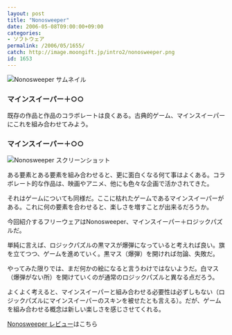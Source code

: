 ```yaml
---
layout: post
title: "Nonosweeper"
date: 2006-05-08T09:00:00+09:00
categories:
- ソフトウェア
permalink: /2006/05/1655/
catch: http://image.moongift.jp/intro2/nonosweeper.png
id: 1653
---
```

 ![Nonosweeper サムネイル](http://image.moongift.jp/intro2/nonosweeper.t.png "Nonosweeper サムネイル")
  

### マインスイーパー＋○○
  
既存の作品と作品のコラボレートは良くある。古典的ゲーム、マインスイーパーにこれを組み合わせてみよう。  
<!--more-->  

### マインスイーパー＋○○
  

![Nonosweeper スクリーンショット](http://image.moongift.jp/intro2/nonosweeper.png "Nonosweeper スクリーンショット")

  

ある要素とある要素を組み合わせると、更に面白くなる何て事はよくある。コラボレート的な作品は、映画やアニメ、他にも色々な企画で活かされてきた。

  

それはゲームについても同様だ。ここに枯れたゲームであるマインスイーパーがある。これに何の要素を合わせると、楽しさを増すことが出来るだろうか。

  

今回紹介するフリーウェアはNonosweeper、マインスイーパー＋ロジックパズルだ。

  

単純に言えば、ロジックパズルの黒マスが爆弾になっていると考えれば良い。旗を立てつつ、ゲームを進めていく。黒マス（爆弾）を開ければ勿論、失敗だ。

  

やってみた限りでは、まだ何かの絵になると言うわけではないようだ。白マス（爆弾がない所）を開けていくのが通常のロジックパズルと異なる点だろう。

  

よくよく考えると、マインスイーパーと組み合わせる必要性は必ずしもない（ロジックパズルにマインスイーパーのスキンを被せたとも言える）。だが、ゲームを組み合わせる概念は新しい楽しさを感じさせてくれる。

  

[Nonosweeper レビュー](http://fw.moongift.jp/review/i-1657.html)はこちら

